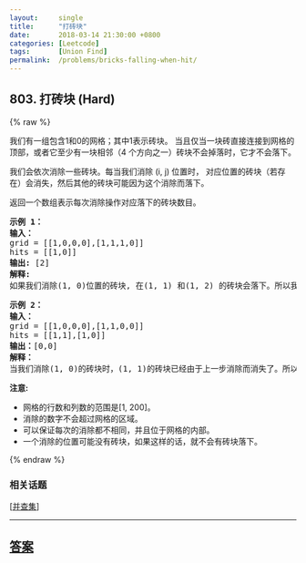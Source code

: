 ```yaml
---
layout:     single
title:      "打砖块"
date:       2018-03-14 21:30:00 +0800
categories: [Leetcode]
tags:       [Union Find]
permalink:  /problems/bricks-falling-when-hit/
---
```


## 803. 打砖块 (Hard)

{% raw %}

<p>我们有一组包含1和0的网格；其中1表示砖块。&nbsp;当且仅当一块砖直接连接到网格的顶部，或者它至少有一块相邻（4&nbsp;个方向之一）砖块不会掉落时，它才不会落下。</p>

<p>我们会依次消除一些砖块。每当我们消除&nbsp;(i, j) 位置时， 对应位置的砖块（若存在）会消失，然后其他的砖块可能因为这个消除而落下。</p>

<p>返回一个数组表示每次消除操作对应落下的砖块数目。</p>

<pre><strong>示例 1：</strong>
<strong>输入：</strong>
grid = [[1,0,0,0],[1,1,1,0]]
hits = [[1,0]]
<strong>输出:</strong> [2]
<strong>解释: </strong>
如果我们消除(1, 0)位置的砖块, 在(1, 1) 和(1, 2) 的砖块会落下。所以我们应该返回2。</pre>

<pre><strong>示例 2：</strong>
<strong>输入：</strong>
grid = [[1,0,0,0],[1,1,0,0]]
hits = [[1,1],[1,0]]
<strong>输出：</strong>[0,0]
<strong>解释：</strong>
当我们消除(1, 0)的砖块时，(1, 1)的砖块已经由于上一步消除而消失了。所以每次消除操作不会造成砖块落下。注意(1, 0)砖块不会记作落下的砖块。</pre>

<p><strong>注意:</strong></p>

<ul>
	<li>网格的行数和列数的范围是[1, 200]。</li>
	<li>消除的数字不会超过网格的区域。</li>
	<li>可以保证每次的消除都不相同，并且位于网格的内部。</li>
	<li>一个消除的位置可能没有砖块，如果这样的话，就不会有砖块落下。</li>
</ul>

{% endraw %}

### 相关话题
  [[并查集](https://github.com/openset/leetcode/tree/master/tag/union-find/README.md)]

---

## [答案](https://github.com/openset/leetcode/tree/master/problems/bricks-falling-when-hit)
